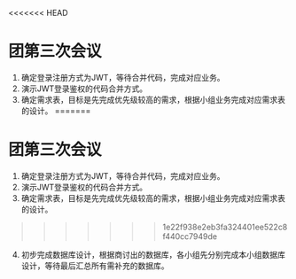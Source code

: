 <<<<<<< HEAD
# 团第三次会议

1. 确定登录注册方式为JWT，等待合并代码，完成对应业务。
2. 演示JWT登录鉴权的代码合并方式。
3. 确定需求表，目标是先完成优先级较高的需求，根据小组业务完成对应需求表的设计。
=======
# 团第三次会议

1. 确定登录注册方式为JWT，等待合并代码，完成对应业务。
2. 演示JWT登录鉴权的代码合并方式。
3. 确定需求表，目标是先完成优先级较高的需求，根据小组业务完成对应需求表的设计。
>>>>>>> 1e22f938e2eb3fa324401ee522c8f440cc7949de
4. 初步完成数据库设计，根据商讨出的数据库，各小组先分别完成本小组数据库设计，等待最后汇总所有需补充的数据库。